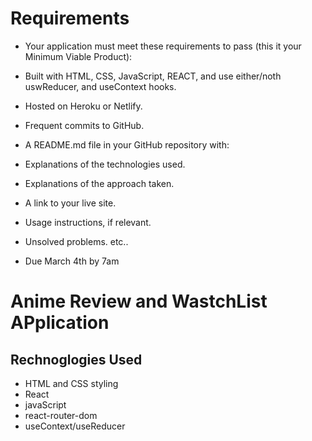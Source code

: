 # Requirements
- Your application must meet these requirements to pass (this it your Minimum Viable Product):

- Built with HTML, CSS, JavaScript, REACT, and use either/noth uswReducer, and useContext hooks.
- Hosted on Heroku or Netlify.
- Frequent commits to GitHub.
- A README.md file in your GitHub repository with:

- Explanations of the technologies used.
- Explanations of the approach taken.
- A link to your live site.
- Usage instructions, if relevant.
- Unsolved problems.
etc..
- Due March 4th by 7am

# Anime Review and WastchList APplication
## Rechnoglogies Used
- HTML and CSS styling
- React
- javaScript
- react-router-dom
- useContext/useReducer

